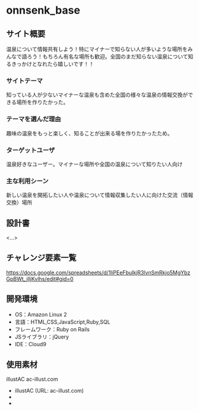 # onnsenk_base

## サイト概要
温泉について情報共有しよう！特にマイナーで知らない人が多いような場所をみんなで語ろう！もちろん有名な場所も歓迎。全国のまだ知らない温泉について知るきっかけとなれたら嬉しいです！！

### サイトテーマ
知っている人が少ないマイナーな温泉も含めた全国の様々な温泉の情報交換ができる場所を作りたかった。

### テーマを選んだ理由
趣味の温泉をもっと楽しく、知ることが出来る場を作りたかったため。

### ターゲットユーザ
温泉好きなユーザー。マイナーな場所や全国の温泉について知りたい人向け

### 主な利用シーン
新しい温泉を開拓したい人や温泉について情報収集したい人に向けた交流（情報交換）場所

## 設計書
<...>

## チャレンジ要素一覧
<https://docs.google.com/spreadsheets/d/1liPEeFbuIkjR3lvnSmRkjo5MgYbzGpBWt_jlljKvlhs/edit#gid=0>

## 開発環境
- OS：Amazon Linux 2
- 言語：HTML,CSS,JavaScript,Ruby,SQL
- フレームワーク：Ruby on Rails
- JSライブラリ：jQuery
- IDE：Cloud9

## 使用素材
illustAC
ac-illust.com
- illustAC (URL: ac-illust.com)
- 
- 
